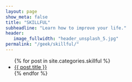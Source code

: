 ```yaml
---
layout: page
show_meta: false
title: "SKILLFUL"
subheadline: "Learn how to improve your life."
header:
   image_fullwidth: "header_unsplash_5.jpg"
permalink: "/geek/skillful/"
---
```

<ul>
    {% for post in site.categories.skillful %}
    <li><a href="{{ site.url }}{{ post.url }}">{{ post.title }}</a></li>
    {% endfor %}
</ul>
